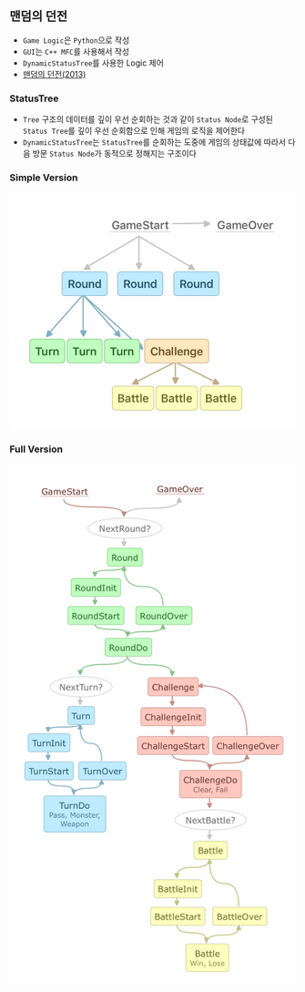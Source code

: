 ## 맨덤의 던전
- `Game Logic`은 `Python`으로 작성
- `GUI`는 `C++ MFC`를 사용해서 작성
- `DynamicStatusTree`를 사용한 Logic 제어
- [맨덤의 던전(2013)](https://namu.wiki/w/맨덤의%20던전)


### StatusTree
- `Tree` 구조의 데이터를 깊이 우선 순회하는 것과 같이 `Status Node`로 구성된 `Status Tree`를 깊이 우선 순회함으로 인해 게임의 로직을 제어한다
- `DynamicStatusTree`는 `StatusTree`를 순회하는 도중에 게임의 상태값에 따라서 다음 방문 `Status Node`가 동적으로 정해지는 구조이다


### Simple Version
![DynamicStatusTree 예제](doc/mandom-status-tree-example.png)


### Full Version
![DynamicStatusTree](doc/mandom-status-tree.png)
